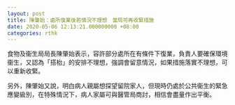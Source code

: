 ```yaml
---
layout: post
title: 陳肇始：處所復業後若情況不理想　當局可再收緊措施
date: 2020-05-06 12:13:21.000000000 +08:00
categories: rthk
---
```


食物及衞生局局長陳肇始表示，容許部分處所在有條件下復業，負責人要確保環境衞生，又認為「搭枱」的安排不理想，強調會留意情況，如果措施落實不理想，可以重新收緊。

另外，陳肇始又說，明白病人親屬想探望留院家人，但現時仍處於公共衞生的緊急應變級別，在特殊情況下，病人家屬可與醫管局商討，相信會盡量作出平衡。

